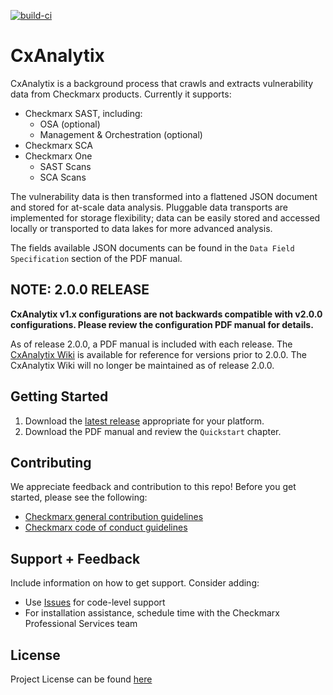 [![build-ci](https://github.com/checkmarx-ts/CxAnalytix/actions/workflows/build-ci.yml/badge.svg)](https://github.com/checkmarx-ts/CxAnalytix/actions/workflows/build-ci.yml)

# CxAnalytix

CxAnalytix is a background process that crawls and extracts vulnerability data from Checkmarx products.  Currently it supports:

* Checkmarx SAST, including:
    * OSA (optional)
    * Management & Orchestration (optional)
* Checkmarx SCA
* Checkmarx One
	* SAST Scans
	* SCA Scans


The vulnerability data is then transformed into a flattened JSON document and stored for at-scale data analysis.  Pluggable data transports are implemented for storage flexibility; data can be easily stored and accessed locally or transported to data lakes for more advanced analysis.

The fields available JSON documents can be found in the `Data Field Specification` section of the PDF manual.

## NOTE: 2.0.0 RELEASE

**CxAnalytix v1.x configurations are not backwards compatible with v2.0.0 configurations. Please review the configuration PDF manual for details.**

As of release 2.0.0, a PDF manual is included with each release.  The [CxAnalytix Wiki](https://github.com/checkmarx-ts/CxAnalytix/wiki) is available for reference
for versions prior to 2.0.0.  The CxAnalytix Wiki will no longer be maintained as of release 2.0.0.

## Getting Started


1. Download the [latest release](https://github.com/checkmarx-ts/CxAnalytix/releases) appropriate for your platform.
2. Download the PDF manual and review the `Quickstart` chapter.


## Contributing

We appreciate feedback and contribution to this repo! Before you get started, please see the following:

- [Checkmarx general contribution guidelines](CONTRIBUTING.md)
- [Checkmarx code of conduct guidelines](CODE-OF-CONDUCT.md)

## Support + Feedback

Include information on how to get support. Consider adding:

- Use [Issues](https://github.com/checkmarx-ts/CxAnalytix/issues) for code-level support
- For installation assistance, schedule time with the Checkmarx Professional Services team


## License

Project License can be found [here](LICENSE)


